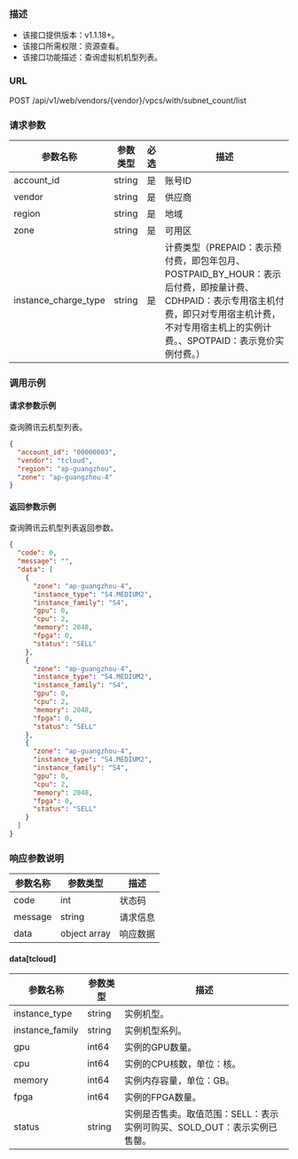 ### 描述

- 该接口提供版本：v1.1.18+。
- 该接口所需权限：资源查看。
- 该接口功能描述：查询虚拟机机型列表。

### URL

POST /api/v1/web/vendors/{vendor}/vpcs/with/subnet_count/list

### 请求参数

| 参数名称                 | 参数类型   | 必选 | 描述                                                                                                                    |
|----------------------|--------|----|-----------------------------------------------------------------------------------------------------------------------|
| account_id           | string | 是  | 账号ID                                                                                                                  |
| vendor               | string | 是  | 供应商                                                                                                                   |
| region               | string | 是  | 地域                                                                                                                    |
| zone                 | string | 是  | 可用区                                                                                                                   |
| instance_charge_type | string | 是  | 计费类型（PREPAID：表示预付费，即包年包月、POSTPAID_BY_HOUR：表示后付费，即按量计费、CDHPAID：表示专用宿主机付费，即只对专用宿主机计费，不对专用宿主机上的实例计费。、SPOTPAID：表示竞价实例付费。） |

### 调用示例

#### 请求参数示例

查询腾讯云机型列表。

```json
{
  "account_id": "00000003",
  "vendor": "tcloud",
  "region": "ap-guangzhou",
  "zone": "ap-guangzhou-4"
}
```

#### 返回参数示例

查询腾讯云机型列表返回参数。

```json
{
  "code": 0,
  "message": "",
  "data": [
    {
      "zone": "ap-guangzhou-4",
      "instance_type": "S4.MEDIUM2",
      "instance_family": "S4",
      "gpu": 0,
      "cpu": 2,
      "memory": 2048,
      "fpga": 0,
      "status": "SELL"
    },
    {
      "zone": "ap-guangzhou-4",
      "instance_type": "S4.MEDIUM2",
      "instance_family": "S4",
      "gpu": 0,
      "cpu": 2,
      "memory": 2048,
      "fpga": 0,
      "status": "SELL"
    },
    {
      "zone": "ap-guangzhou-4",
      "instance_type": "S4.MEDIUM2",
      "instance_family": "S4",
      "gpu": 0,
      "cpu": 2,
      "memory": 2048,
      "fpga": 0,
      "status": "SELL"
    }
  ]
}
```

### 响应参数说明

| 参数名称    | 参数类型         | 描述   |
|---------|--------------|------|
| code    | int          | 状态码  |
| message | string       | 请求信息 |
| data    | object array | 响应数据 |

#### data[tcloud]

| 参数名称            | 参数类型   | 描述                                         |
|-----------------|--------|--------------------------------------------|
| instance_type   | string | 实例机型。                                      |
| instance_family | string | 实例机型系列。                                    |
| gpu             | int64  | 实例的GPU数量。                                  |
| cpu             | int64  | 实例的CPU核数，单位：核。                             |
| memory          | int64  | 实例内存容量，单位：GB。                              |
| fpga            | int64  | 实例的FPGA数量。                                 |
| status          | string | 实例是否售卖。取值范围：SELL：表示实例可购买、SOLD_OUT：表示实例已售罄。 |
